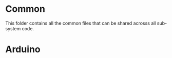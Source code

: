 # Common 
This folder contains all the common files that can be shared acrosss all sub-system code.

# Arduino